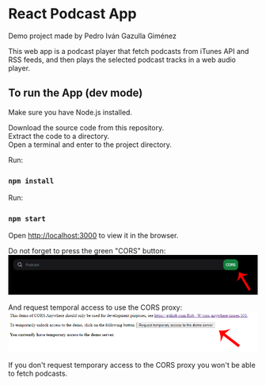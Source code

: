 # React Podcast App

Demo project made by Pedro Iván Gazulla Giménez  

This web app is a podcast player that fetch podcasts from iTunes API and RSS feeds, and then plays the selected podcast tracks in a web audio player.  

## To run the App (dev mode)
Make sure you have Node.js installed.  

Download the source code from this repository.  
Extract the code to a directory.  
Open a terminal and enter to the project directory.  

Run:  
### `npm install`

Run:
### `npm start`


Open [http://localhost:3000](http://localhost:3000) to view it in the browser.  


Do not forget to press the green "CORS" button:  
![Screenshot](click_cors_button.png)


And request temporal access to use the CORS proxy:
![Screenshot](request_temporary_access.png)

If you don't request temporary access to the CORS proxy you won't be able to fetch podcasts.
